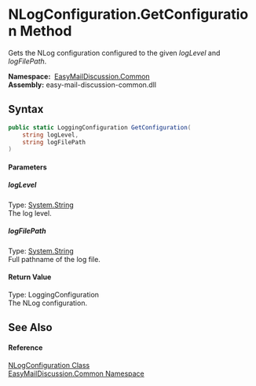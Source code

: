 NLogConfiguration.GetConfiguration Method
=========================================
Gets the NLog configuration configured to the given *logLevel* and *logFilePath*.

  **Namespace:**  [EasyMailDiscussion.Common][1]  
  **Assembly:** easy-mail-discussion-common.dll

Syntax
------

```csharp
public static LoggingConfiguration GetConfiguration(
	string logLevel,
	string logFilePath
)
```

#### Parameters

##### *logLevel*
Type: [System.String][2]  
 The log level.

##### *logFilePath*
Type: [System.String][2]  
 Full pathname of the log file.

#### Return Value
Type: LoggingConfiguration  
 The NLog configuration. 

See Also
--------

#### Reference
[NLogConfiguration Class][3]  
[EasyMailDiscussion.Common Namespace][1]  

[1]: ../README.md
[2]: https://docs.microsoft.com/dotnet/api/system.string
[3]: README.md